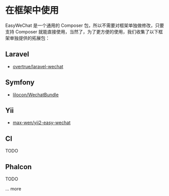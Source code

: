 # 在框架中使用

EasyWeChat 是一个通用的 Composer 包，所以不需要对框架单独做修改，只要支持 Composer 就能直接使用，当然了，为了更方便的使用，我们收集了以下框架单独提供的拓展包：

## Laravel

- [overtrue/laravel-wechat](https://github.com/overtrue/laravel-wechat)


## Symfony

- [lilocon/WechatBundle](https://github.com/lilocon/WechatBundle)

## Yii

- [max-wen/yii2-easy-wechat](https://github.com/max-wen/yii2-easy-wechat)

## CI

TODO

## Phalcon

TODO

... more

